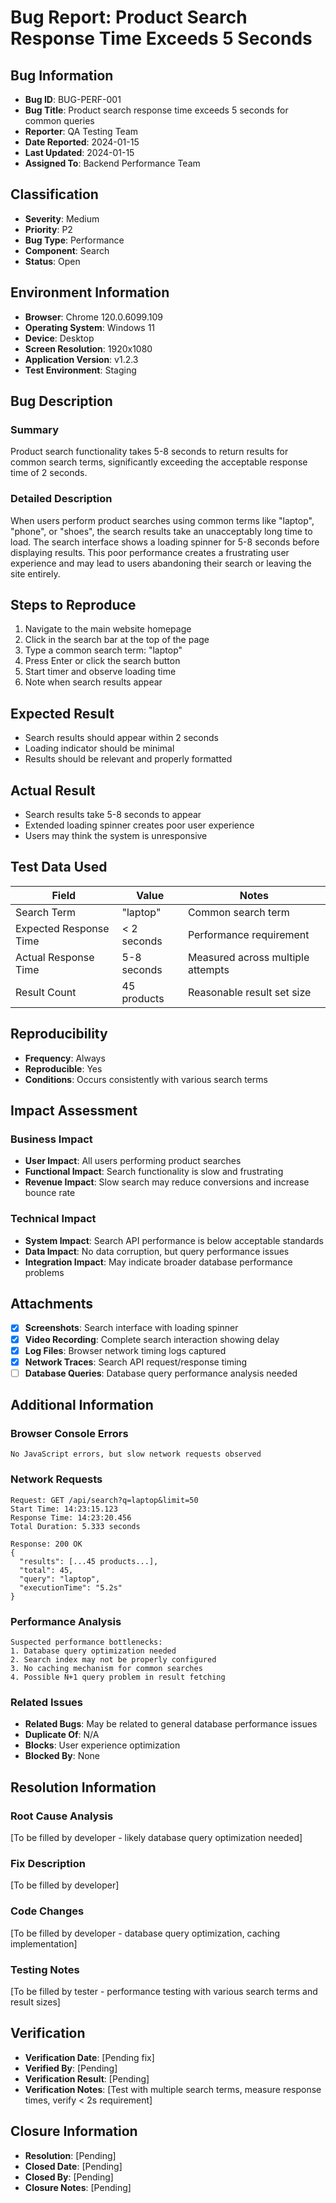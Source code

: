 # Bug Report: Product Search Response Time Exceeds 5 Seconds

## Bug Information
- **Bug ID**: BUG-PERF-001
- **Bug Title**: Product search response time exceeds 5 seconds for common queries
- **Reporter**: QA Testing Team
- **Date Reported**: 2024-01-15
- **Last Updated**: 2024-01-15
- **Assigned To**: Backend Performance Team

## Classification
- **Severity**: Medium
- **Priority**: P2
- **Bug Type**: Performance
- **Component**: Search
- **Status**: Open

## Environment Information
- **Browser**: Chrome 120.0.6099.109
- **Operating System**: Windows 11
- **Device**: Desktop
- **Screen Resolution**: 1920x1080
- **Application Version**: v1.2.3
- **Test Environment**: Staging

## Bug Description
### Summary
Product search functionality takes 5-8 seconds to return results for common search terms, significantly exceeding the acceptable response time of 2 seconds.

### Detailed Description
When users perform product searches using common terms like "laptop", "phone", or "shoes", the search results take an unacceptably long time to load. The search interface shows a loading spinner for 5-8 seconds before displaying results. This poor performance creates a frustrating user experience and may lead to users abandoning their search or leaving the site entirely.

## Steps to Reproduce
1. Navigate to the main website homepage
2. Click in the search bar at the top of the page
3. Type a common search term: "laptop"
4. Press Enter or click the search button
5. Start timer and observe loading time
6. Note when search results appear

## Expected Result
- Search results should appear within 2 seconds
- Loading indicator should be minimal
- Results should be relevant and properly formatted

## Actual Result
- Search results take 5-8 seconds to appear
- Extended loading spinner creates poor user experience
- Users may think the system is unresponsive

## Test Data Used
| Field | Value | Notes |
|-------|-------|-------|
| Search Term | "laptop" | Common search term |
| Expected Response Time | < 2 seconds | Performance requirement |
| Actual Response Time | 5-8 seconds | Measured across multiple attempts |
| Result Count | 45 products | Reasonable result set size |

## Reproducibility
- **Frequency**: Always
- **Reproducible**: Yes
- **Conditions**: Occurs consistently with various search terms

## Impact Assessment
### Business Impact
- **User Impact**: All users performing product searches
- **Functional Impact**: Search functionality is slow and frustrating
- **Revenue Impact**: Slow search may reduce conversions and increase bounce rate

### Technical Impact
- **System Impact**: Search API performance is below acceptable standards
- **Data Impact**: No data corruption, but query performance issues
- **Integration Impact**: May indicate broader database performance problems

## Attachments
- [x] **Screenshots**: Search interface with loading spinner
- [x] **Video Recording**: Complete search interaction showing delay
- [x] **Log Files**: Browser network timing logs captured
- [x] **Network Traces**: Search API request/response timing
- [ ] **Database Queries**: Database query performance analysis needed

## Additional Information
### Browser Console Errors
```
No JavaScript errors, but slow network requests observed
```

### Network Requests
```
Request: GET /api/search?q=laptop&limit=50
Start Time: 14:23:15.123
Response Time: 14:23:20.456
Total Duration: 5.333 seconds

Response: 200 OK
{
  "results": [...45 products...],
  "total": 45,
  "query": "laptop",
  "executionTime": "5.2s"
}
```

### Performance Analysis
```
Suspected performance bottlenecks:
1. Database query optimization needed
2. Search index may not be properly configured
3. No caching mechanism for common searches
4. Possible N+1 query problem in result fetching
```

### Related Issues
- **Related Bugs**: May be related to general database performance issues
- **Duplicate Of**: N/A
- **Blocks**: User experience optimization
- **Blocked By**: None

## Resolution Information
### Root Cause Analysis
[To be filled by developer - likely database query optimization needed]

### Fix Description
[To be filled by developer]

### Code Changes
[To be filled by developer - database query optimization, caching implementation]

### Testing Notes
[To be filled by tester - performance testing with various search terms and result sizes]

## Verification
- **Verification Date**: [Pending fix]
- **Verified By**: [Pending]
- **Verification Result**: [Pending]
- **Verification Notes**: [Test with multiple search terms, measure response times, verify < 2s requirement]

## Closure Information
- **Resolution**: [Pending]
- **Closed Date**: [Pending]
- **Closed By**: [Pending]
- **Closure Notes**: [Pending]